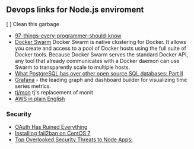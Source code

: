 ## Devops links for Node.js enviroment
[ ] Clean this garbage 
* [97-things-every-programmer-should-know](https://github.com/xmalinov/97-things-every-programmer-should-know/blob/master/en/SUMMARY.md)
* [Docker Swarm](https://docs.docker.com/swarm/) Docker Swarm is native clustering for Docker. It allows you create and access to a pool of Docker hosts using the full suite of Docker tools. Because Docker Swarm serves the standard Docker API, any tool that already communicates with a Docker daemon can use Swarm to transparently scale to multiple hosts. 
* [What PostgreSQL has over other open source SQL databases: Part II](https://www.compose.io/articles/what-postgresql-has-over-other-open-source-sql-databases-part-ii/)
* [Grafana](http://grafana.org/) - the leading graph and dashboard builder for visualizing time series metrics. 
* [tj/mon](https://github.com/tj/mon) tj's replacement of monit
* [AWS in plain English](https://www.expeditedssl.com/aws-in-plain-english)

### Security
* [OAuth Has Ruined Everything](http://developer.telerik.com/featured/oauth-has-ruined-everything/)
* [Installing fail2ban on CentOS 7](http://unix.stackexchange.com/questions/171567/installing-fail2ban-on-centos-7) 
* [Top Overlooked Security Threats to Node Apps: ](https://speakerdeck.com/player/c5d895008c77013162b85e7a2e8ee0d7?#)